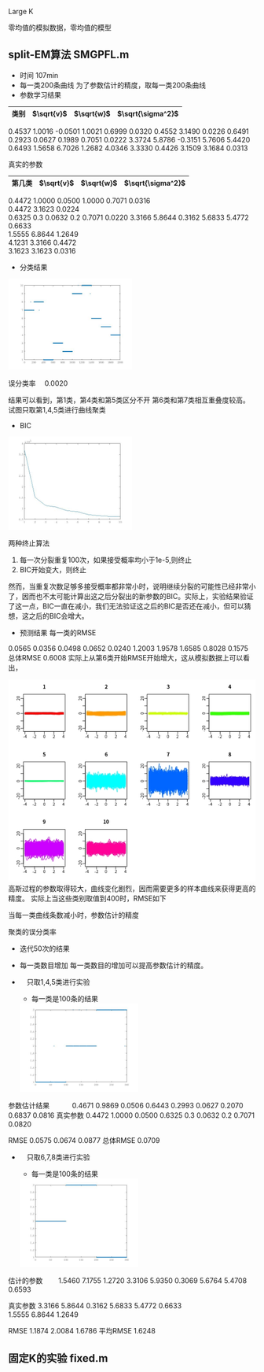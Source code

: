 

Large K

 零均值的模拟数据，零均值的模型

##  split-EM算法  SMGPFL.m
- 时间 107min
- 每一类200条曲线
为了参数估计的精度，取每一类200条曲线
- 参数学习结果


| 类别 | $\sqrt{v}$ | $\sqrt{w}$ | $\sqrt{\sigma^2}$ |
| ---- | ---------- | ---------- | ----------------- |
0.4537    1.0016   -0.0501
  1.0021    0.6999    0.0320
  0.4552    3.1490    0.0226
  0.6491    0.2923    0.0627
  0.1989    0.7051    0.0222
  3.3724    5.8786   -0.3151
  5.7606    5.4420    0.6493
  1.5658    6.7026    1.2682
  4.0346    3.3330    0.4426
  3.1509    3.1684    0.0313

真实的参数

| 第几类 | $\sqrt{v}$ | $\sqrt{w}$ | $\sqrt{\sigma^2}$ |
| ------ | ---------- | ---------- | ----------------- |
0.4472    1.0000    0.0500
 1.0000      0.7071     0.0316  
 0.4472      3.1623    0.0224  
0.6325 0.3 0.0632
0.2 0.7071 0.0220
3.3166   5.8644     0.3162
5.6833   5.4772     0.6633                                   
1.5555   6.8644    1.2649             
 4.1231    3.3166      0.4472            
 3.1623     3.1623      0.0316  




-  分类结果

  <img src="classification.jpg" width=50%>

  误分类率　 0.0020

结果可以看到，第1类，第4类和第5类区分不开
第6类和第7类相互重叠度较高。
试图只取第1,4,5类进行曲线聚类

- BIC

<img src="BIC.jpg" width=50%>


两种终止算法
  1. 每一次分裂重复100次，如果接受概率均小于1e-5,则终止
  2. BIC开始变大，则终止

然而，当重复次数足够多接受概率都非常小时，说明继续分裂的可能性已经非常小了，因而也不太可能计算出这之后分裂出的新参数的BIC。实际上，实验结果验证了这一点，BIC一直在减小，我们无法验证这之后的BIC是否还在减小，但可以猜想，这之后的BIC会增大。

- 预测结果
每一类的RMSE

 0.0565    0.0356    0.0498    0.0652    0.0240    1.2003    1.9578    1.6585    0.8028    0.1575
总体RMSE  0.6008
实际上从第6类开始RMSE开始增大，这从模拟数据上可以看出，

<img src="simudata.jpeg" width=100%>
高斯过程的参数取得较大，曲线变化剧烈，因而需要更多的样本曲线来获得更高的精度。
实际上当这些类别取值到400时，RMSE如下


当每一类曲线条数减小时，参数估计的精度

聚类的误分类率




- 迭代50次的结果
- 每一类数目增加
每一类数目的增加可以提高参数估计的精度。

- 　只取1,4,5类进行实验
  - 每一类是100条的结果

  <img src="classification-3.jpg" width=50%>

参数估计结果
　　　0.4671    0.9869    0.0506
    0.6443    0.2993    0.0627
    0.2070    0.6837    0.0816
真实参数
0.4472    1.0000    0.0500
0.6325 0.3 0.0632
0.2 0.7071 0.0820

RMSE     0.0575    0.0674    0.0877
总体RMSE 0.0709
- 　只取6,7,8类进行实验
  - 每一类是100条的结果

  <img src="classification-678.jpg" width=50%>

估计的参数
　　1.5460    7.1755    1.2720
    3.3106    5.9350    0.3069
    5.6764    5.4708    0.6593

真实参数
3.3166   5.8644     0.3162
5.6833   5.4772     0.6633                                   
1.5555   6.8644    1.2649

RMSE  1.1874    2.0084    1.6786
平均RMSE 1.6248
## 固定K的实验 fixed.m

